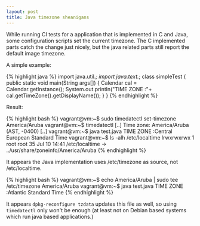 ```yaml
---
layout: post
title: Java timezone sheanigans
---
```


While running CI tests for a application that is implemented in C and Java,
some configuration scripts set the current timezone. The C implemented parts
catch the change just nicely, but the java related parts still report the
default image timezone.

A simple example:

{% highlight java %}
import java.util.*;
import java.text.*;
class simpleTest
{
        public static void main(String args[])
        {
           Calendar cal = Calendar.getInstance();
           System.out.println("TIME ZONE :"+ cal.getTimeZone().getDisplayName());
        }
}
{% endhighlight %}

Result:

{% highlight bash %}
vagrant@vm:~$ sudo timedatectl set-timezone America/Aruba 
vagrant@vm:~$ timedatectl 
[..]
                Time zone: America/Aruba (AST, -0400)
[..]
vagrant@vm:~$ java test.java
TIME ZONE :Central European Standard Time
vagrant@vm:~$ ls -alh /etc/localtime 
lrwxrwxrwx 1 root root 35 Jul 10 14:41 /etc/localtime -> ../usr/share/zoneinfo/America/Aruba
{% endhighlight %}

It appears the Java implementation uses /etc/timezone as source, not
/etc/localtime.

{% highlight bash %}
vagrant@vm:~$ echo America/Aruba | sudo tee /etc/timezone 
America/Aruba
vagrant@vm:~$ java test.java
TIME ZONE :Atlantic Standard Time
{% endhighlight %}

It appears `dpkg-reconfigure tzdata` updates this file as well, so using
`timedatectl` only won't be enough (at least not on Debian based systems which
run java based applications.)
